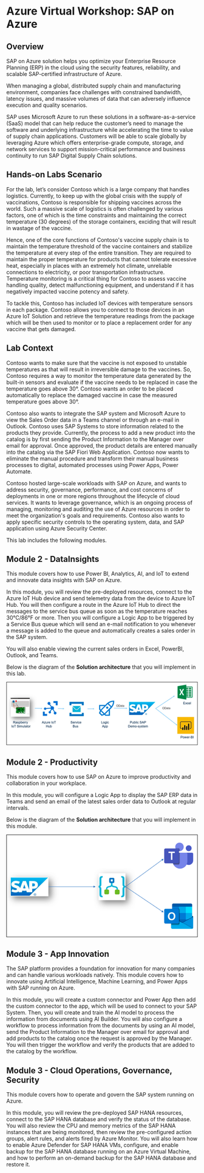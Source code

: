 # Azure Virtual Workshop: SAP on Azure

## Overview

SAP on Azure solution helps you optimize your Enterprise Resource Planning (ERP) in the cloud using the security features, reliability, and scalable SAP-certified infrastructure of Azure.

When managing a global, distributed supply chain and manufacturing environment, companies face challenges with constrained bandwidth, latency issues, and massive volumes of data that can adversely influence execution and quality scenarios.

SAP uses Microsoft Azure to run these solutions in a software-as-a-service (SaaS) model that can help reduce the customer’s need to manage the software and underlying infrastructure while accelerating the time to value of supply chain applications. Customers will be able to scale globally by leveraging Azure which offers enterprise-grade compute, storage, and network services to support mission-critical performance and business continuity to run SAP Digital Supply Chain solutions.


## Hands-on Labs Scenario

For the lab, let’s consider Contoso which is a large company that handles logistics. Currently, to keep up with the global crisis with the supply of vaccinations, Contoso is responsible for shipping vaccines across the world. Such a massive scale of logistics is often challenged by various factors, one of which is the time constraints and maintaining the correct temperature (30 degrees) of the storage containers, exciding that will result in wastage of the vaccine.

Hence, one of the core functions of Contoso's vaccine supply chain is to maintain the temperature threshold of the vaccine containers and stabilize the temperature at every step of the entire transition. They are required to maintain the proper temperature for products that cannot tolerate excessive heat, especially in places with an extremely hot climate, unreliable connections to electricity, or poor transportation infrastructure. Temperature monitoring is a critical thing for Contoso to assess vaccine handling quality, detect malfunctioning equipment, and understand if it has negatively impacted vaccine potency and safety.

To tackle this, Contoso has included IoT devices with temperature sensors in each package. Contoso allows you to connect to those devices in an Azure IoT Solution and retrieve the temperature readings from the package which will be then used to monitor or to place a replacement order for any vaccine that gets damaged.

## Lab Context

Contoso wants to make sure that the vaccine is not exposed to unstable temperatures as that will result in irreversible damage to the vaccines. So, Contoso requires a way to monitor the temperature data generated by the built-in sensors and evaluate if the vaccine needs to be replaced in case the temperature goes above 30°. Contoso wants an order to be placed automatically to replace the damaged vaccine in case the measured temperature goes above 30°. 

Contoso also wants to integrate the SAP system and Microsoft Azure to view the Sales Order data in a Teams channel or through an e-mail in Outlook. Contoso uses SAP Systems to store information related to the products they provide. Currently, the process to add a new product into the catalog is by first sending the Product Information to the Manager over email for approval. Once approved, the product details are entered manually into the catalog via the SAP Fiori Web Application. Contoso now wants to eliminate the manual procedure and transform their manual business processes to digital, automated processes using Power Apps, Power Automate.

Contoso hosted large-scale workloads with SAP on Azure, and wants to address security, governance, performance, and cost concerns of deployments in one or more regions throughout the lifecycle of cloud services. It wants to leverage governance, which is an ongoing process of managing, monitoring and auditing the use of Azure resources in order to meet the organization's goals and requirements. Contoso also wants to apply specific security controls to the operating system, data, and SAP application using Azure Security Center.

This lab includes the following modules. 

## Module 2 - DataInsights

This module covers how to use Power BI, Analytics, AI, and IoT to extend and innovate data insights with SAP on Azure.

In this module, you will review the pre-deployed resources, connect to the Azure IoT Hub device and send telemetry data from the device to Azure IoT Hub. You will then configure a route in the Azure IoT Hub to direct the messages to the service bus queue as soon as the temperature reaches 30°C/86°F or more. Then you will configure a Logic App to be triggered by a Service Bus queue which will send an e-mail notification to you whenever a message is added to the queue and automatically creates a sales order in the SAP system.

You will also enable viewing the current sales orders in Excel, PowerBI, Outlook, and Teams.

Below is the diagram of the **Solution architecture** that you will implement in this lab.

![](https://github.com/CloudLabsAI-Azure/AIW-SAP-on-Azure/blob/main/media/M2-Ex4-architecture.png?raw=true)

## Module 2 - Productivity

This module covers how to use SAP on Azure to improve productivity and collaboration in your workplace.

In this module, you will configure a Logic App to display the SAP ERP data in Teams and send an email of the latest sales order data to Outlook at regular intervals.

Below is the diagram of the **Solution architecture** that you will implement in this module.

![](https://github.com/CloudLabsAI-Azure/AIW-SAP-on-Azure/blob/main/media/M2-Ex6-architecture.png?raw=true)

## Module 3 - App Innovation

The SAP platform provides a foundation for innovation for many companies and can handle various workloads natively. This module covers how to innovate using Artificial Intelligence, Machine Learning, and Power Apps with SAP running on Azure.

In this module, you will create a custom connector and Power App then add the custom connector to the app, which will be used to connect to your SAP System. Then, you will create and train the AI model to process the information from documents using AI Builder. You will also configure a workflow to process information from the documents by using an AI model, send the Product Information to the Manager over email for approval and add products to the catalog once the request is approved by the Manager. You will then trigger the workflow and verify the products that are added to the catalog by the workflow.

## Module 3 - Cloud Operations, Governance, Security

This module covers how to operate and govern the SAP system running on Azure.

In this module, you will review the pre-deployed SAP HANA resources, connect to the SAP HANA database and verify the status of the database. You will also review the CPU and memory metrics of the SAP HANA instances that are being monitored, then review the pre-configured action groups, alert rules, and alerts fired by Azure Monitor. You will also learn how to enable Azure Defender for SAP HANA VMs, configure, and enable backup for the SAP HANA database running on an Azure Virtual Machine, and how to perform an on-demand backup for the SAP HANA database and restore it.
